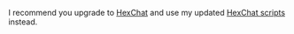I recommend you upgrade to [HexChat](http://hexchat.github.io) and use my updated [HexChat scripts](https://github.com/TingPing/plugins/tree/master/HexChat) instead.
